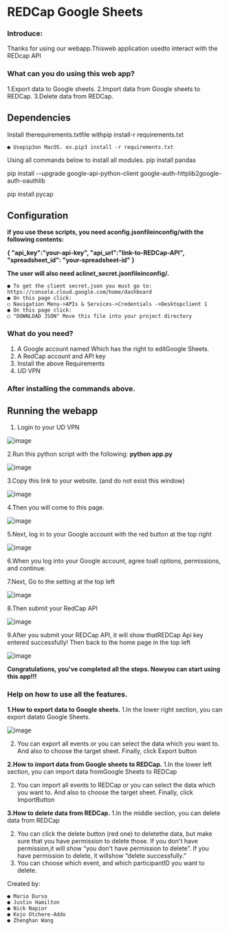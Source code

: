 # REDCap Google Sheets

### Introduce:

Thanks for using our webapp.Thisweb application usedto interact with the REDcap API

### What can you do using this web app?

1.Export data to Google sheets.
2.Import data from Google sheets to REDCap.
3.Delete data from REDCap.

## Dependencies

Install therequirements.txtfile withpip install-r requirements.txt

```
● Usepip3on MacOS. ex.pip3 install -r requirements.txt
```
Using all commands below to install all modules.
pip install pandas

pip install --upgrade google-api-python-client google-auth-httplib2google-auth-oauthlib

pip install pycap


## Configuration

**if you use these scripts, you need aconfig.jsonfileinconfig/with the following
contents:**

**{
"api_key":"your-api-key",
"api_url":"link-to-REDCap-API",
"spreadsheet_id": "your-spreadsheet-id"
}**

**The user will also need aclinet_secret.jsonfileinconfig/.**

```
● To get the client secret.json you must go to:
https://console.cloud.google.com/home/dashboard
● On this page click:
○ Navigation Menu->APIs & Services->Credentials ->Desktopclient 1
● On this page click:
○ "DOWNLOAD JSON" Move this file into your project directory
```
### What do you need?

1. A Google account named Which has the right to editGoogle Sheets.
2. A RedCap account and API key
3. Install the above Requirements
4. UD VPN


### After installing the commands above.

## Running the webapp

1. Login to your UD VPN


![image](https://user-images.githubusercontent.com/54848986/117843794-b9238380-b2b1-11eb-903c-0144cc3780e1.png)

2.Run this python script with the following:
**python app.py**

![image](https://user-images.githubusercontent.com/54848986/117843979-e2dcaa80-b2b1-11eb-9a53-2e34b0944943.png)

3.Copy this link to your website. (and do not exist this window)

![image](https://user-images.githubusercontent.com/54848986/117844048-f4be4d80-b2b1-11eb-947a-915fa9641b19.png)

4.Then you will come to this page.

![image](https://user-images.githubusercontent.com/54848986/117844116-01db3c80-b2b2-11eb-848e-c761e281abae.png)

5.Next, log in to your Google account with the red button at the top right

![image](https://user-images.githubusercontent.com/54848986/117844214-13244900-b2b2-11eb-964a-862d404159bb.png)

6.When you log into your Google account, agree toall options, permissions, and continue.


7.Next, Go to the setting at the top left

![image](https://user-images.githubusercontent.com/54848986/117844305-29320980-b2b2-11eb-93d0-488e849b4041.png)

8.Then submit your RedCap API

![image](https://user-images.githubusercontent.com/54848986/117845738-677bf880-b2b3-11eb-8479-a152f9ceeec4.png)

9.After you submit your REDCap API, it will show thatREDCap Api key entered successfully!
Then back to the home page in the top left

![image](https://user-images.githubusercontent.com/54848986/117845829-78c50500-b2b3-11eb-9113-6890916ee4d9.png)

**Congratulations, you've completed all the steps. Nowyou can start using this
app!!!**


### Help on how to use all the features.

**1.How to export data to Google sheets.**
1.In the lower right section, you can export datato Google Sheets.

![image](https://user-images.githubusercontent.com/54848986/117846018-a27e2c00-b2b3-11eb-9064-310ae0955629.png)

2. You can export all events or you can select the data which you want to. And also to choose
the target sheet. Finally, click Export button

**2.How to import data from Google sheets to REDCap.**
1.In the lower left section, you can import data fromGoogle Sheets to REDCap


2. You can import all events to REDCap or you can select the data which you want to. And also
to choose the target sheet. Finally, click ImportButton

**3.How to delete data from REDCap.**
1.In the middle section, you can delete data from REDCap


2. You can click the delete button (red one) to deletethe data, but make sure that you have
permission to delete those. If you don't have permission,it will show “you don't have permission
to delete”. If you have permission to delete, it willshow “delete successfully.”
3. You can choose which event, and which participantID you want to delete.


Created by:

```
● Mario Durso
● Justin Hamilton
● Nick Napior
● Kojo Otchere-Addo
● Zhenghan Wang
```
